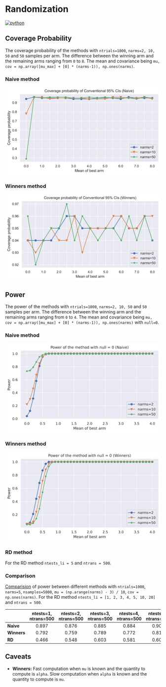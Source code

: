 # Randomization
<p>
    <a href="https://www.python.org/">
    <img src="https://img.shields.io/badge/python-v3-brightgreen.svg" alt="python"></a> &nbsp;
</p>

## Coverage Probability
The coverage probability of the methods with `ntrials=1000`, `narms=2, 10, 50` and `50` samples per arm. The difference between the winning arm and the remaining arms ranging from `0` to `8`. The mean and covariance being `mu, cov = np.array([mu_max] + [0] * (narms-1)), np.ones(narms)`.

### Naive method
![alt text](./__resources__/naive_coverage.jpg)

### Winners method
![alt text](./__resources__/winners_coverage.jpg)


## Power
The power of the methods with `ntrials=1000`, `narms=2, 10, 50` and `50` samples per arm. The difference between the winning arm and the remaining arms ranging from `0` to `4`. The mean and covariance being `mu, cov = np.array([mu_max] + [0] * (narms-1)), np.ones(narms)` with `null=0`. 

### Naive method
![alt text](./__resources__/naive_power.jpg)

### Winners method
![alt text](./__resources__/winners_power.jpg)

### RD method
For the RD method `ntests_li = 5` and `ntrans = 500`.

### Comparison
<a href="./__results__/simulation" target="_blank">Comparision</a> of power between different methods with `ntrials=1000`, `narms=5`, `nsamples=5000`, `mu = (np.arange(narms) - 3) / 10`, `cov = np.ones(narms)`. For the RD method `ntests_li = [1, 2, 3, 4, 5, 10, 20]` and `ntrans = 500`.

|             | ntests=1, ntrans=500 | ntests=2, ntrans=500 | ntests=3, ntrans=500 | ntests=4, ntrans=500 | ntests=5, ntrans=500 | ntests=10, ntrans=500 |   ntests=20, ntrans=500   |
|-------------|:--------------------:|:--------------------:|:--------------------:|:--------------------:|:--------------------:|:---------------------:|:-------------------------:|
| **Naive**   |        0.897         |        0.876         |        0.885         |        0.884         |        0.906         |         0.899         |           0.900           |
| **Winners** |        0.792         |        0.759         |        0.789         |        0.772         |        0.813         |         0.800         |           0.786           |
| **RD**      |        0.466         |        0.548         |        0.603         |        0.581         |        0.608         |         0.656         |           0.655           |

## Caveats
- **Winners:** Fast computation when `mu` is known and the quantity to compute is `alpha`. Slow computation when `alpha` is known and the quantity to compute is `mu`.

